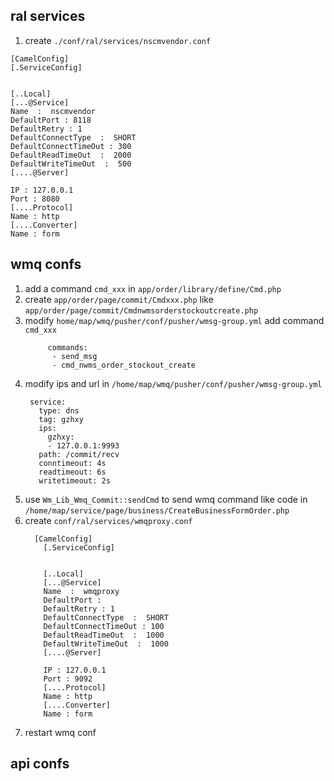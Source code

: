 ## ral services

1. create `./conf/ral/services/nscmvendor.conf`

``` shell
[CamelConfig]
[.ServiceConfig]


[..Local]
[...@Service]
Name  :  nscmvendor
DefaultPort : 8118
DefaultRetry : 1
DefaultConnectType  :  SHORT
DefaultConnectTimeOut : 300
DefaultReadTimeOut  :  2000
DefaultWriteTimeOut  :  500
[....@Server]

IP : 127.0.0.1
Port : 8080
[....Protocol]
Name : http
[....Converter]
Name : form
```



## wmq confs

1. add a command `cmd_xxx` in `app/order/library/define/Cmd.php`
2. create `app/order/page/commit/Cmdxxx.php` like `app/order/page/commit/Cmdnwmsorderstockoutcreate.php`
3. modify `home/map/wmq/pusher/conf/pusher/wmsg-group.yml` add command `cmd_xxx`
   ``` shell
        commands:                                                                                                             
         - send_msg
         - cmd_nwms_order_stockout_create
   ```
4. modify ips and url in `/home/map/wmq/pusher/conf/pusher/wmsg-group.yml`
   ``` shell
    service:
      type: dns
      tag: gzhxy
      ips:
        gzhxy:
        - 127.0.0.1:9993
      path: /commit/recv
      conntimeout: 4s
      readtimeout: 6s
      writetimeout: 2s    
   ```
5. use `Wm_Lib_Wmq_Commit::sendCmd` to send wmq command like code in `/home/map/service/page/business/CreateBusinessFormOrder.php`
6. create `conf/ral/services/wmqproxy.conf` 
    ``` shell
      [CamelConfig]
        [.ServiceConfig]


        [..Local]
        [...@Service]
        Name  :  wmqproxy
        DefaultPort : 
        DefaultRetry : 1
        DefaultConnectType  :  SHORT
        DefaultConnectTimeOut : 100
        DefaultReadTimeOut  :  1000
        DefaultWriteTimeOut  :  1000
        [....@Server]

        IP : 127.0.0.1
        Port : 9092
        [....Protocol]
        Name : http
        [....Converter]
        Name : form
    ```
6. restart wmq conf 

## api confs